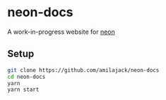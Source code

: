 neon-docs
=========

A work-in-progress website for [neon](https://github.com/neon-bindings/neon)

## Setup
```bash
git clone https://github.com/amilajack/neon-docs
cd neon-docs
yarn
yarn start
```
